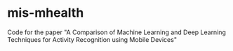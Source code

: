 # mis-mhealth
Code for the paper "A Comparison of Machine Learning and Deep Learning Techniques for Activity Recognition using Mobile Devices"
